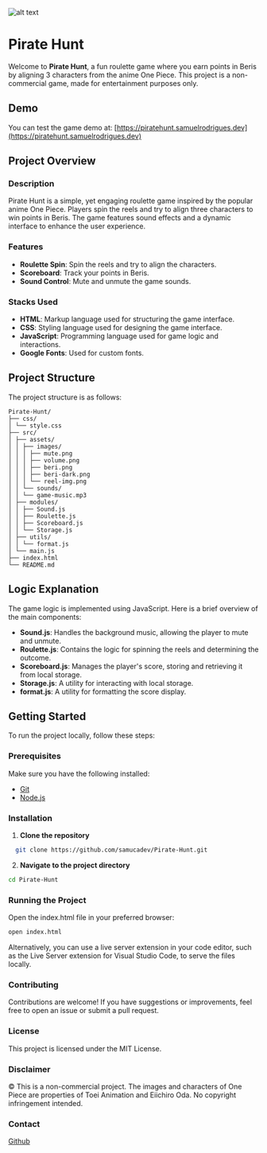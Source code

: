 
![alt text](https://occ-0-2794-2219.1.nflxso.net/dnm/api/v6/LmEnxtiAuzezXBjYXPuDgfZ4zZQ/AAAABc_d1IBWl8gbEh-rornoIUCfsxlW9v01bGIFqESDqOjqhwPpMID-7dRW6Bntm-VzdTnzXGAZOI_CGRr48Eck4qbqqfndbxEwplkA6fPL9nvr.png?r=241 "Logo")
# Pirate Hunt

Welcome to **Pirate Hunt**, a fun roulette game where you earn points in Beris by aligning 3 characters from the anime One Piece. This project is a non-commercial game, made for entertainment purposes only.

## Demo

You can test the game demo at: [https://piratehunt.samuelrodrigues.dev](https://piratehunt.samuelrodrigues.dev)

## Project Overview

### Description

Pirate Hunt is a simple, yet engaging roulette game inspired by the popular anime One Piece. Players spin the reels and try to align three characters to win points in Beris. The game features sound effects and a dynamic interface to enhance the user experience.

### Features

- **Roulette Spin**: Spin the reels and try to align the characters.
- **Scoreboard**: Track your points in Beris.
- **Sound Control**: Mute and unmute the game sounds.

### Stacks Used

- **HTML**: Markup language used for structuring the game interface.
- **CSS**: Styling language used for designing the game interface.
- **JavaScript**: Programming language used for game logic and interactions.
- **Google Fonts**: Used for custom fonts.

## Project Structure

The project structure is as follows:
```
Pirate-Hunt/
├── css/
│ └── style.css
├── src/
│ ├── assets/
│ │ ├── images/
│ │ │ ├── mute.png
│ │ │ ├── volume.png
│ │ │ ├── beri.png
│ │ │ ├── beri-dark.png
│ │ │ └── reel-img.png
│ │ └── sounds/
│ │ └── game-music.mp3
│ ├── modules/
│ │ ├── Sound.js
│ │ ├── Roulette.js
│ │ ├── Scoreboard.js
│ │ └── Storage.js
│ ├── utils/
│ │ └── format.js
│ └── main.js
├── index.html
└── README.md
```
## Logic Explanation

The game logic is implemented using JavaScript. Here is a brief overview of the main components:

- **Sound.js**: Handles the background music, allowing the player to mute and unmute.
- **Roulette.js**: Contains the logic for spinning the reels and determining the outcome.
- **Scoreboard.js**: Manages the player's score, storing and retrieving it from local storage.
- **Storage.js**: A utility for interacting with local storage.
- **format.js**: A utility for formatting the score display.

## Getting Started

To run the project locally, follow these steps:

### Prerequisites

Make sure you have the following installed:

- [Git](https://git-scm.com/)
- [Node.js](https://nodejs.org/)

### Installation

1. **Clone the repository**

```bash
  git clone https://github.com/samucadev/Pirate-Hunt.git
```

2. **Navigate to the project directory**

```bash
cd Pirate-Hunt
```

### Running the Project

Open the index.html file in your preferred browser:

```bash
open index.html
```

Alternatively, you can use a live server extension in your code editor, such as the Live Server extension for Visual Studio Code, to serve the files locally.

### Contributing

Contributions are welcome! If you have suggestions or improvements, feel free to open an issue or submit a pull request.

### License

This project is licensed under the MIT License.

### Disclaimer

© This is a non-commercial project. The images and characters of One Piece are properties of Toei Animation and Eiichiro Oda. No copyright infringement intended.

### Contact

[Github](https://github.com/samucadev)
